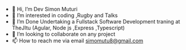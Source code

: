 - 👋 Hi, I’m Dev Simon Muturi
- 👀 I’m interested in coding ,Rugby and Talks
- 🌱 I’m Done Undertaking a Fullstack Software Development traning at TheJItu (Agular, Node js ,Express ,Typescript)
- 💞️ I’m looking to collaborate on any project
- 📫 How to reach me via email simomutu8@gmail.com

<!---
Simoh8/Simoh8 is a ✨ special ✨ repository because its `README.md` (this file) appears on your GitHub profile.
You can click the Preview link to take a look at your changes.
--->
